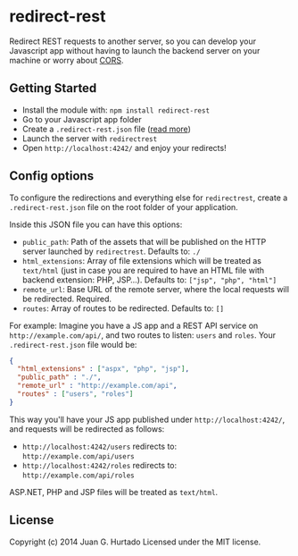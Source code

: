 # redirect-rest

Redirect REST requests to another server, so you can develop your Javascript app without having to launch the backend server on your machine or worry about [CORS](http://en.wikipedia.org/wiki/Cross-origin_resource_sharing).

## Getting Started

- Install the module with: `npm install redirect-rest`
- Go to your Javascript app folder
- Create a `.redirect-rest.json` file ([read more](#config-options))
- Launch the server with `redirectrest`
- Open `http://localhost:4242/` and enjoy your redirects!

## Config options

To configure the redirections and everything else for `redirectrest`, create a `.redirect-rest.json` file on the root folder of your application.

Inside this JSON file you can have this options:

- `public_path`: Path of the assets that will be published on the HTTP server launched by `redirectrest`. Defaults to: `./`
- `html_extensions`: Array of file extensions which will be treated as `text/html` (just in case you are required to have an HTML file with backend extension: PHP, JSP…). Defaults to: `["jsp", "php", "html"]`
- `remote_url`: Base URL of the remote server, where the local requests will be redirected. Required.
- `routes`: Array of routes to be redirected. Defaults to: `[]`

For example: Imagine you have a JS app and a REST API service on `http://example.com/api/`, and two routes to listen: `users` and `roles`. Your `.redirect-rest.json` file would be:

```json
{
  "html_extensions" : ["aspx", "php", "jsp"],
  "public_path" : "./",
  "remote_url" : "http://example.com/api",
  "routes" : ["users", "roles"]
}
```

This way you'll have your JS app published under `http://localhost:4242/`, and requests will be redirected as follows:

- `http://localhost:4242/users` redirects to: `http://example.com/api/users`
- `http://localhost:4242/roles` redirects to: `http://example.com/api/roles`

ASP.NET, PHP and JSP files will be treated as `text/html`.

## License
Copyright (c) 2014 Juan G. Hurtado
Licensed under the MIT license.
